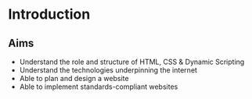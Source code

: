 # Introduction

## Aims
* Understand the role and structure of HTML, CSS & Dynamic Scripting
* Understand the technologies underpinning the internet
* Able to plan and design a website
* Able to implement standards-compliant websites

